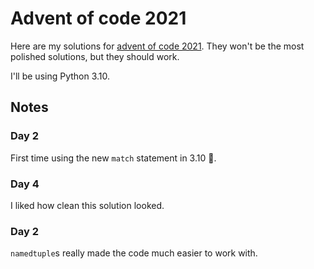 # Advent of code 2021

Here are my solutions for [advent of code 2021](https://adventofcode.com/2021). They won't be the most polished solutions, but they should work.

I'll be using Python 3.10.

## Notes
### Day 2
First time using the new `match` statement in 3.10 🎉.

### Day 4
I liked how clean this solution looked.

### Day 2
`namedtuple`s really made the code much easier to work with.
